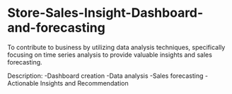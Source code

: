 # Store-Sales-Insight-Dashboard-and-forecasting
To contribute to  business by utilizing data analysis techniques, specifically focusing on time series analysis to provide valuable insights and sales forecasting.

Description:
    -Dashboard creation
    -Data analysis
    -Sales forecasting
    -Actionable Insights and Recommendation

